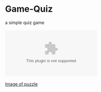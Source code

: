 # Game-Quiz
a simple quiz game
<br><br>
![Download the Game](https://github.com/xation222/Game-Quiz/raw/main/puzzle-game.zip)
<br><br>
[Image of puzzle](puzzle.JPG)
